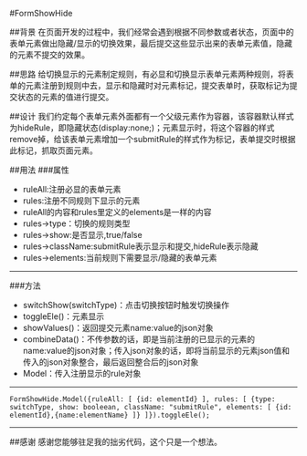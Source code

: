 #FormShowHide

##背景
在页面开发的过程中，我们经常会遇到根据不同参数或者状态，页面中的表单元素做出隐藏/显示的切换效果，最后提交这些显示出来的表单元素值，隐藏的元素不提交的效果。

##思路
给切换显示的元素制定规则，有必显和切换显示表单元素两种规则，将表单的元素注册到规则中去，显示和隐藏时对元素标记，提交表单时，获取标记为提交状态的元素的值进行提交。

##设计
我们约定每个表单元素外面都有一个父级元素作为容器，该容器默认样式为hideRule，即隐藏状态(display:none;)；元素显示时，将这个容器的样式remove掉，给该表单元素增加一个submitRule的样式作为标记，表单提交时根据此标记，抓取页面元素。

##用法
###属性
* ruleAll:注册必显的表单元素
* rules:注册不同规则下显示的元素
* ruleAll的内容和rules里定义的elements是一样的内容
* rules->type：切换的规则类型
* rules->show:是否显示,true/false
* rules->className:submitRule表示显示和提交,hideRule表示隐藏
* rules->elements:当前规则下需要显示/隐藏的表单元素  

----------
###方法
* switchShow(switchType)：点击切换按钮时触发切换操作
* toggleEle()：元素显示
* showValues()：返回提交元素name:value的json对象
* combineData()：不传参数的话，即是当前注册的已显示的元素的name:value的json对象；传入json对象的话，即将当前显示的元素json值和传入的json对象整合，最后返回整合后的json对象
* Model：传入注册显示的rule对象

---------
`FormShowHide.Model({ruleAll: [
            {id: elementId}
        ], rules: [
            {type: switchType, show: booleean, className: "submitRule", elements: [
                {id: elementId},{name:elementName}
            ]}
        ]}).toggleEle();`

----------
##感谢
感谢您能够驻足我的拙劣代码，这个只是一个想法。
